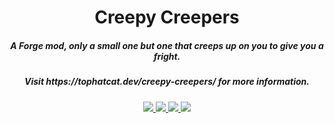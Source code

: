 <h1 align="center">Creepy Creepers</h1>  
<h5 align="center">A Forge mod, only a small one but one that creeps up on you to give you a fright.</h5>  
<h5 align="center">Visit https://tophatcat.dev/creepy-creepers/ for more information.</h5>
    
<p align="center">
<a href="https://discord.tophatcat.dev">
    <img src="https://img.shields.io/badge/Discord-TopHatCat-green.svg?style=flat&logo=Discord"/>
</a>  

<a href="https://www.curseforge.com/minecraft/mc-mods/creepy-creepers">
    <img src="http://cf.way2muchnoise.eu/full_creepy-creepers_downloads.svg"/>
</a>

<a href="https://www.curseforge.com/minecraft/mc-mods/creepy-creepers">
    <img src="http://cf.way2muchnoise.eu/versions/Minecraft_creepy-creepers_all.svg"/>
</a>  

<a href="https://github.com/tophatcats-mods/creepy-creepers/commits/master">
    <img src="https://img.shields.io/github/last-commit/tophatcats-mods/creepy-creepers.svg">
</a>  
</p> 

